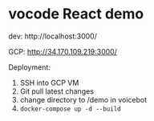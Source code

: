 # vocode React demo

dev: http://localhost:3000/

GCP: http://34.170.109.219:3000/

Deployment:

1. SSH into GCP VM
2. Git pull latest changes
3. change directory to /demo in voicebot
4. `docker-compose up -d --build`
